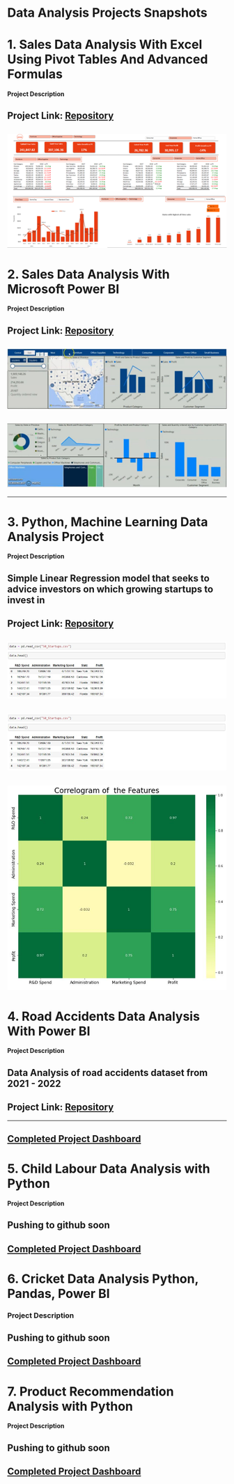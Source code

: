 # Data Analysis Projects Snapshots

# 1. Sales Data Analysis With Excel Using Pivot Tables And Advanced Formulas

#### Project Description 

Project Link: [Repository](https://github.com/seidumohammed/data-analysis/tree/main/excel-dynamic-data-analysis_pivot_table)
---
![Completed Project Dashboard](sales-data-excel.PNG)
---

# 2. Sales Data Analysis With Microsoft Power BI

#### Project Description

Project Link: [Repository](https://github.com/seidumohammed/data-analysis/tree/main/power_bi-dynami-data-analysis-dashboard)
---
![Completed Project Dashboard](sales-data-analysis-charts.JPG)
---
![Completed Project Dashboard](sales-data-analysis-charts2.JPG)
---
---
# 3. Python, Machine Learning Data Analysis Project
#### Project Description
Simple Linear Regression model that seeks to advice investors on which growing startups to invest in
---
Project Link: [Repository](https://github.com/seidumohammed/data-analysis/tree/main/python_startups_investment_advisor_model)
---
![First 5 data](summary.JPG)
---
![Summary Statistics](summary.JPG)
---
![Visualization](chart.JPG)
---

# 4. Road Accidents Data Analysis With Power BI 
#### Project Description
Data Analysis of road accidents dataset from 2021 - 2022 
---
Project Link: [Repository](https://github.com/seidumohammed/data-analysis/tree/main/power_bi-road-accident-data-analysis)
---
---
[Completed Project Dashboard](road_accident_data_analysis-final.JPG)
---

# 5. Child Labour Data  Analysis with Python
#### Project Description
Pushing to github soon
---
[Completed Project Dashboard](sales-data-excel.soon)
---

# 6. Cricket Data Analysis Python, Pandas, Power BI

### Project Description
Pushing to github soon
---
[Completed Project Dashboard](sales-data-excel.soon)
---

# 7. Product Recommendation Analysis with Python

#### Project Description
Pushing to github soon
---
[Completed Project Dashboard](sales-data-excel.soon)
---